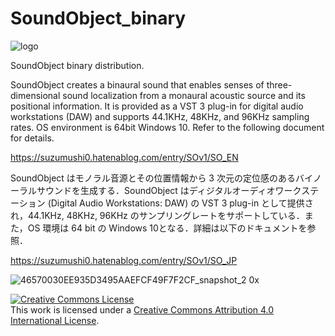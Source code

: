 # SoundObject_binary
![logo](https://user-images.githubusercontent.com/67182469/130309743-6f81b4d3-e367-4a5d-ae60-21230661edcf.PNG)

SoundObject binary distribution.

SoundObject creates a binaural sound that enables senses of three-dimensional sound localization from a monaural acoustic source and its positional information. It is provided as a VST 3 plug-in for digital audio workstations (DAW) and supports 44.1KHz, 48KHz, and 96KHz sampling rates. OS environment is 64bit Windows 10. Refer to the following document for details.

https://suzumushi0.hatenablog.com/entry/SOv1/SO_EN

SoundObject はモノラル音源とその位置情報から 3 次元の定位感のあるバイノーラルサウンドを生成する．SoundObject はディジタルオーディオワークステーション (Digital Audio Workstations: DAW) の VST 3 plug-in として提供され，44.1KHz, 48KHz, 96KHz のサンプリングレートをサポートしている．また，OS 環境は 64 bit の Windows 10となる．詳細は以下のドキュメントを参照．

https://suzumushi0.hatenablog.com/entry/SOv1/SO_JP

![46570030EE935D3495AAEFCF49F7F2CF_snapshot_2 0x](https://user-images.githubusercontent.com/67182469/130309786-1266c8a8-5444-4ac6-ba8e-36396ee9f0c8.png)

<a rel="license" href="http://creativecommons.org/licenses/by/4.0/"><img alt="Creative Commons License" style="border-width:0" src="https://i.creativecommons.org/l/by/4.0/88x31.png" /></a><br />This work is licensed under a <a rel="license" href="http://creativecommons.org/licenses/by/4.0/">Creative Commons Attribution 4.0 International License</a>.
